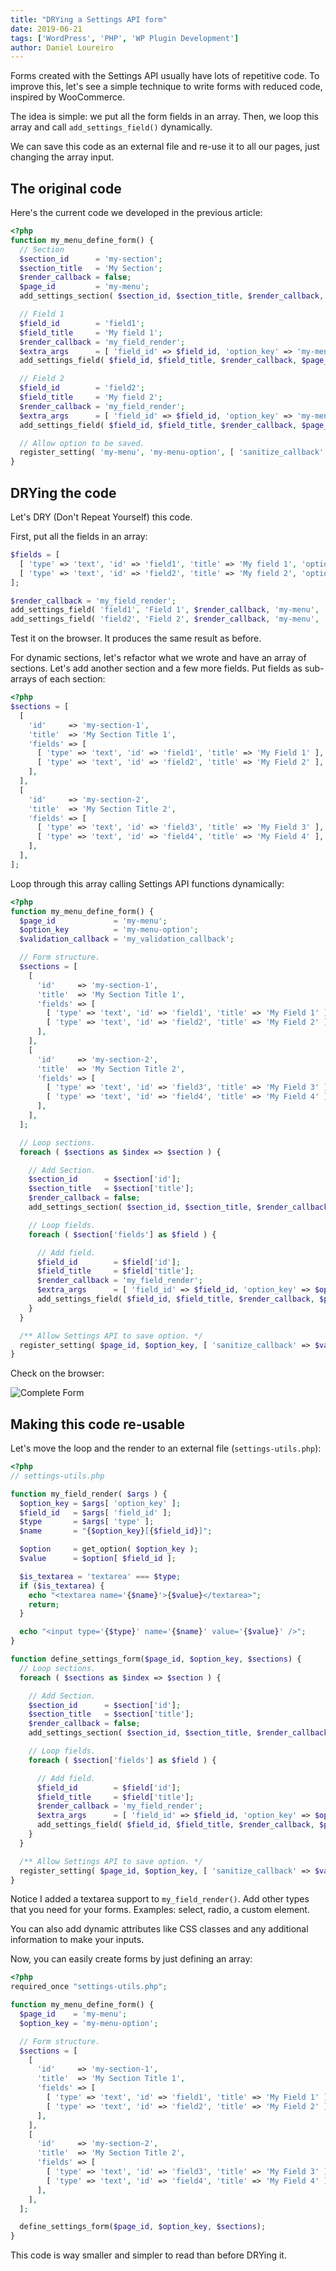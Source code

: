 ```yaml
---
title: "DRYing a Settings API form"
date: 2019-06-21
tags: ['WordPress', 'PHP', 'WP Plugin Development']
author: Daniel Loureiro
---
```

Forms created with the Settings API usually have lots of repetitive code. To improve this, let's see a simple technique to write forms with reduced code,  inspired by WooCommerce.
<!-- more -->

The idea is simple: we put all the form fields in an array. Then, we loop this array and call `add_settings_field()` dynamically.

We can save this code as an external file and re-use it to all our pages, just changing the array input.

## The original code

Here's the current code we developed in the previous article:

```php
<?php
function my_menu_define_form() {
  // Section
  $section_id      = 'my-section';
  $section_title   = 'My Section';
  $render_callback = false;
  $page_id         = 'my-menu';
  add_settings_section( $section_id, $section_title, $render_callback, $page_id );

  // Field 1
  $field_id        = 'field1';
  $field_title     = 'My field 1';
  $render_callback = 'my_field_render';
  $extra_args      = [ 'field_id' => $field_id, 'option_key' => 'my-menu-option' ];
  add_settings_field( $field_id, $field_title, $render_callback, $page_id, $section_id, $extra_args );

  // Field 2
  $field_id        = 'field2';
  $field_title     = 'My field 2';
  $render_callback = 'my_field_render';
  $extra_args      = [ 'field_id' => $field_id, 'option_key' => 'my-menu-option' ];
  add_settings_field( $field_id, $field_title, $render_callback, $page_id, $section_id, $extra_args );

  // Allow option to be saved.
  register_setting( 'my-menu', 'my-menu-option', [ 'sanitize_callback' => 'my_validation_callback' ] );
}
```

## DRYing the code

Let's DRY (Don't Repeat Yourself) this code.

First, put all the fields in an array:

```php
$fields = [
  [ 'type' => 'text', 'id' => 'field1', 'title' => 'My field 1', 'option_key' => 'my-menu-option' ],
  [ 'type' => 'text', 'id' => 'field2', 'title' => 'My field 2', 'option_key' => 'my-menu-option' ],
];

$render_callback = 'my_field_render';
add_settings_field( 'field1', 'Field 1', $render_callback, 'my-menu', 'my-section', $fields[0] );
add_settings_field( 'field2', 'Field 2', $render_callback, 'my-menu', 'my-section', $fields[1] );
```

Test it on the browser. It produces the same result as before.

For dynamic sections, let's refactor what we wrote and have an array of sections. Let's add another section and a few more fields. Put fields as sub-arrays of each section:

```php
<?php
$sections = [
  [
    'id'     => 'my-section-1',
    'title'  => 'My Section Title 1',
    'fields' => [
      [ 'type' => 'text', 'id' => 'field1', 'title' => 'My Field 1' ],
      [ 'type' => 'text', 'id' => 'field2', 'title' => 'My Field 2' ],
    ],
  ],
  [
    'id'     => 'my-section-2',
    'title'  => 'My Section Title 2',
    'fields' => [
      [ 'type' => 'text', 'id' => 'field3', 'title' => 'My Field 3' ],
      [ 'type' => 'text', 'id' => 'field4', 'title' => 'My Field 4' ],
    ],
  ],
];
```

Loop through this array calling Settings API functions dynamically:

```php
<?php
function my_menu_define_form() {
  $page_id             = 'my-menu';
  $option_key          = 'my-menu-option';
  $validation_callback = 'my_validation_callback';

  // Form structure.
  $sections = [
    [
      'id'     => 'my-section-1',
      'title'  => 'My Section Title 1',
      'fields' => [
        [ 'type' => 'text', 'id' => 'field1', 'title' => 'My Field 1' ],
        [ 'type' => 'text', 'id' => 'field2', 'title' => 'My Field 2' ],
      ],
    ],
    [
      'id'     => 'my-section-2',
      'title'  => 'My Section Title 2',
      'fields' => [
        [ 'type' => 'text', 'id' => 'field3', 'title' => 'My Field 3' ],
        [ 'type' => 'text', 'id' => 'field4', 'title' => 'My Field 4' ],
      ],
    ],
  ];

  // Loop sections.
  foreach ( $sections as $index => $section ) {

    // Add Section.
    $section_id      = $section['id'];
    $section_title   = $section['title'];
    $render_callback = false;
    add_settings_section( $section_id, $section_title, $render_callback, $page_id );

    // Loop fields.
    foreach ( $section['fields'] as $field ) {

      // Add field.
      $field_id        = $field['id'];
      $field_title     = $field['title'];
      $render_callback = 'my_field_render';
      $extra_args      = [ 'field_id' => $field_id, 'option_key' => $option_key ];
      add_settings_field( $field_id, $field_title, $render_callback, $page_id, $section_id, $extra_args );
    }
  }

  /** Allow Settings API to save option. */
  register_setting( $page_id, $option_key, [ 'sanitize_callback' => $validation_callback ] );
}
```

Check on the browser:

![Complete Form](./dev23.png)

## Making this code re-usable

Let's move the loop and the render to an external file (`settings-utils.php`):

```php
<?php
// settings-utils.php

function my_field_render( $args ) {
  $option_key = $args[ 'option_key' ];
  $field_id   = $args[ 'field_id' ];
  $type       = $args[ 'type' ];
  $name       = "{$option_key}[{$field_id}]";

  $option     = get_option( $option_key );
  $value      = $option[ $field_id ];

  $is_textarea = 'textarea' === $type;
  if ($is_textarea) {
    echo "<textarea name='{$name}'>{$value}</textarea>";
    return;
  }

  echo "<input type='{$type}' name='{$name}' value='{$value}' />";
}

function define_settings_form($page_id, $option_key, $sections) {
  // Loop sections.
  foreach ( $sections as $index => $section ) {

    // Add Section.
    $section_id      = $section['id'];
    $section_title   = $section['title'];
    $render_callback = false;
    add_settings_section( $section_id, $section_title, $render_callback, $page_id );

    // Loop fields.
    foreach ( $section['fields'] as $field ) {

      // Add field.
      $field_id        = $field['id'];
      $field_title     = $field['title'];
      $render_callback = 'my_field_render';
      $extra_args      = [ 'field_id' => $field_id, 'option_key' => $option_key ];
      add_settings_field( $field_id, $field_title, $render_callback, $page_id, $section_id, $extra_args );
    }
  }

  /** Allow Settings API to save option. */
  register_setting( $page_id, $option_key, [ 'sanitize_callback' => $validation_callback ] );
}
```

Notice I added a textarea support to `my_field_render()`. Add other types that you need for your forms. Examples: select, radio, a custom element.

You can also add dynamic attributes like CSS classes and any additional information to make your inputs.

Now, you can easily create forms by just defining an array:

```php
<?php
required_once "settings-utils.php";

function my_menu_define_form() {
  $page_id    = 'my-menu';
  $option_key = 'my-menu-option';

  // Form structure.
  $sections = [
    [
      'id'     => 'my-section-1',
      'title'  => 'My Section Title 1',
      'fields' => [
        [ 'type' => 'text', 'id' => 'field1', 'title' => 'My Field 1' ],
        [ 'type' => 'text', 'id' => 'field2', 'title' => 'My Field 2' ],
      ],
    ],
    [
      'id'     => 'my-section-2',
      'title'  => 'My Section Title 2',
      'fields' => [
        [ 'type' => 'text', 'id' => 'field3', 'title' => 'My Field 3' ],
        [ 'type' => 'text', 'id' => 'field4', 'title' => 'My Field 4' ],
      ],
    ],
  ];

  define_settings_form($page_id, $option_key, $sections);
}
```

This code is way smaller and simpler to read than before DRYing it.
